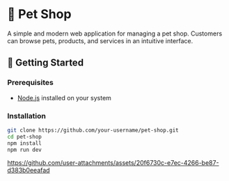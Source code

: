 # 🐾 Pet Shop

A simple and modern web application for managing a pet shop. Customers can browse pets, products, and services in an intuitive interface.

## 🚀 Getting Started

### Prerequisites

- [Node.js](https://nodejs.org/) installed on your system

### Installation

```bash
git clone https://github.com/your-username/pet-shop.git
cd pet-shop
npm install
npm run dev
```




https://github.com/user-attachments/assets/20f6730c-e7ec-4266-be87-d383b0eeafad









